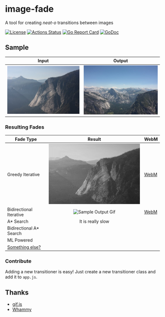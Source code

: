 # image-fade

A tool for creating *neat-o* transitions between images

[![License](https://img.shields.io/github/license/aarich/image-fade)](https://github.com/aarich/image-fade/blob/master/LICENSE)
[![Actions Status](https://github.com/aarich/image-fade/workflows/Linting/badge.svg)](https://github.com/aarich/image-fade/actions)
[![Go Report Card](https://goreportcard.com/badge/github.com/aarich/image-fade)](https://goreportcard.com/report/github.com/aarich/image-fade)
[![GoDoc](https://godoc.org/github.com/aarich/image-fade/cmd/image-fade?status.svg)](https://godoc.org/github.com/aarich/image-fade/cmd/image-fade)

## Sample

| Input     | Output  |
| ---       | --- |
| ![Input](/images/t1.jpg) | ![Output](/images/t2.jpg) |

### Resulting Fades

| Fade Type | Result | WebM |
| ---       |:---:| --- |
| Greedy Iterative | ![Sample Output Gif](/samples/sample1.gif) | [WebM](https://github.mrarich.com/samples/sample1.webm) |
| Bidirectional Iterative | ![Sample Output Gif](/samples/bd1.gif) | [WebM](https://github.mrarich.com/samples/bd1.webm) |
| A* Search | It is really slow | |
| Bidirectional A* Search |  | |
| ML Powered |  | |
| [Something else?](https://github.com/aarich/image-fade/fork) |  | |

### Contribute

Adding a new transitioner is easy! Just create a new transitioner class and add it to `app.js`.

## Thanks

* [gif.js](https://github.com/jnordberg/gif.js)
* [Whammy](https://github.com/antimatter15/whammy)
